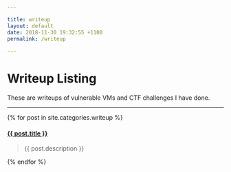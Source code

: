 ```yaml
---

title: writeup
layout: default
date: 2018-11-30 19:32:55 +1100
permalink: /writeup

---
```


# Writeup Listing

These are writeups of vulnerable VMs and CTF challenges I have done.

***

{% for post in site.categories.writeup %}
<p>
<h4><a href="{{ post.url }}">{{ post.title }}</a></h4>
<blockquote>{{ post.description }}</blockquote>
</p>
{% endfor %}
